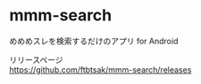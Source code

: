 # mmm-search
めめめスレを検索するだけのアプリ for Android

リリースページ  
https://github.com/ftbtsak/mmm-search/releases
